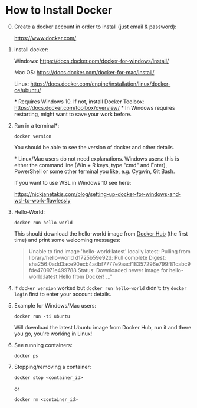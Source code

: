 # How to Install Docker

0. Create a docker account in order to install (just email & password):

	https://www.docker.com/

1. install docker:

	Windows: https://docs.docker.com/docker-for-windows/install/

	Mac OS: https://docs.docker.com/docker-for-mac/install/

	Linux: https://docs.docker.com/engine/installation/linux/docker-ce/ubuntu/

	\* Requires Windows 10. If not, install Docker Toolbox: https://docs.docker.com/toolbox/overview/
	\* In Windows requires restarting, might want to save your work before.

2. Run in a terminal*:

	`docker version`

	You should be able to see the version of docker and other details.

	\* Linux/Mac users do not need explanations. Windows users: this is either the command line (Win + R keys, type "cmd" and Enter), PowerShell or some other terminal you like, e.g. Cygwin, Git Bash.

	If you want to use WSL in Windows 10 see here:

	https://nickjanetakis.com/blog/setting-up-docker-for-windows-and-wsl-to-work-flawlessly

3. Hello-World:

	`docker run hello-world`

	This should download the hello-world image from [Docker Hub](https://hub.docker.com/) (the first time) and print some welcoming messages:

	> Unable to find image 'hello-world:latest' locally
	>latest: Pulling from library/hello-world
	>d1725b59e92d: Pull complete
	>Digest: sha256:0add3ace90ecb4adbf7777e9aacf18357296e799f81cabc9fde470971e499788
	>Status: Downloaded newer image for hello-world:latest
	>Hello from Docker!
	>..."

4. If `docker version` worked but `docker run hello-world` didn't: try `docker login` first to enter your account details.

5. Example for Windows/Mac users:

	`docker run -ti ubuntu`

	Will download the latest Ubuntu image from Docker Hub, run it and there you go, you're working in Linux!

6. See running containers:

	`docker ps`

7. Stopping/removing a container:

	`docker stop <container_id>`

	or

	`docker rm <container_id>`